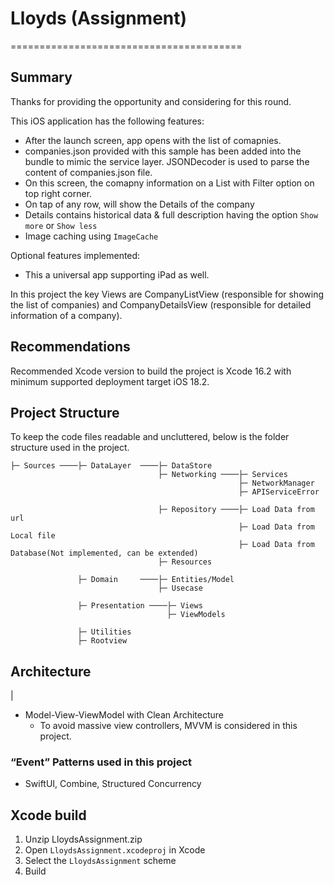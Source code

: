 # Lloyds (Assignment) 
========================================

## Summary

Thanks for providing the opportunity and considering for this round. 

This iOS application has the following features:
* After the launch screen, app opens with the list of comapnies.
* companies.json provided with this sample has been added into the bundle to mimic the service layer. JSONDecoder is used to parse the content of companies.json file.
* On this screen, the comapny information on a List with Filter option on top right corner.
* On tap of any row, will show the Details of the company
* Details contains historical data & full description having the option `Show more` or `Show less`
* Image caching using `ImageCache`

Optional features implemented:
* This a universal app supporting iPad as well.

In this project the key Views  are CompanyListView (responsible for showing the list of companies) and CompanyDetailsView (responsible for detailed information of a company). 


## Recommendations

Recommended Xcode version to build the project is Xcode 16.2 with minimum supported deployment target iOS 18.2.
 

## Project Structure

To keep the code files readable and uncluttered, below is the folder structure used in the project.

    ├─ Sources ────├─ DataLayer  ────├─ DataStore
                                     ├─ Networking ────├─ Services
                                                       ├─ NetworkManager
                                                       ├─ APIServiceError
                                    
                                     ├─ Repository ────├─ Load Data from url
                                                       ├─ Load Data from Local file
                                                       ├─ Load Data from Database(Not implemented, can be extended)
                                     ├─ Resources
                  
                   ├─ Domain     ────├─ Entities/Model
                                     ├─ Usecase
                                     
                   ├─ Presentation ────├─ Views
                                       ├─ ViewModels
                   
                   ├─ Utilities
                   ├─ Rootview
    
    


## Architecture
|
* Model-View-ViewModel with Clean Architecture
    * To avoid massive view controllers, MVVM is considered in this project.

### “Event” Patterns used in this project

* SwiftUI, Combine, Structured Concurrency


## Xcode build

1. Unzip LloydsAssignment.zip
2. Open `LloydsAssignment.xcodeproj` in Xcode
3. Select the `LloydsAssignment` scheme
4. Build
